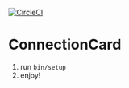 [![CircleCI](https://circleci.com/gh/jmabry111/connection_card.svg?style=svg&circle-token=ddf92cd49b36f9a3d984f9f611d65a50e2c14899&branch=master)](https://circleci.com/gh/jmabry111/connection_card)

# ConnectionCard

1. run `bin/setup`
2. enjoy!

